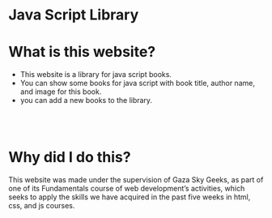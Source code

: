 <h1>Java Script Library</h1>
<h1>What is this website?</h1>
<ul>
    <li>This website is a library for java script books.</li>
    <li>You can show some books for java script with book title, author name, and image for this book. </li>
    <li>you can add a new books to the library.</li>
</ul>
<br><br>
<h1>Why did I do this?</h1>

<p>This website was made under the supervision of Gaza Sky Geeks, as part of one of its Fundamentals course of web development’s activities, which seeks to apply the skills we have acquired in the past five weeks in html, css, and js courses.
</p>
